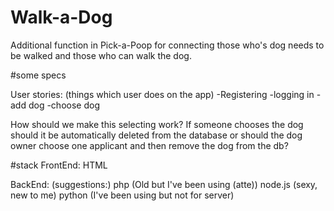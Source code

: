 # Walk-a-Dog

Additional function in Pick-a-Poop for connecting those who's dog needs to be walked and those who can walk the dog.

#some specs

User stories: (things which user does on the app)
-Registering
-logging in
-add dog
-choose dog

How should we make this selecting work? If someone chooses the dog should it be automatically deleted from the database
or should the dog owner choose one applicant and then remove the dog from the db?

#stack
FrontEnd:
HTML

BackEnd:
(suggestions:)
php (Old but I've been using (atte))
node.js (sexy, new to me)
python (I've been using but not for server)

